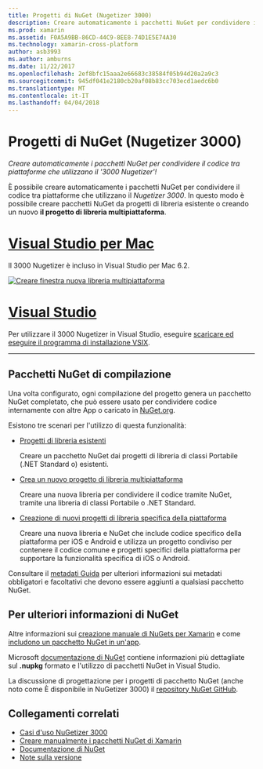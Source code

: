 ```yaml
---
title: Progetti di NuGet (Nugetizer 3000)
description: Creare automaticamente i pacchetti NuGet per condividere il codice tra piattaforme che utilizzano il '3000 Nugetizer'!
ms.prod: xamarin
ms.assetid: F0A5A9BB-86CD-44C9-8EE8-74D1E5E74A30
ms.technology: xamarin-cross-platform
author: asb3993
ms.author: amburns
ms.date: 11/22/2017
ms.openlocfilehash: 2ef8bfc15aaa2e66683c38584f05b94d20a2a9c3
ms.sourcegitcommit: 945df041e2180cb20af08b83cc703ecd1aedc6b0
ms.translationtype: MT
ms.contentlocale: it-IT
ms.lasthandoff: 04/04/2018
---
```

# <a name="nuget-projects-nugetizer-3000"></a>Progetti di NuGet (Nugetizer 3000)

_Creare automaticamente i pacchetti NuGet per condividere il codice tra piattaforme che utilizzano il '3000 Nugetizer'!_

È possibile creare automaticamente i pacchetti NuGet per condividere il codice tra piattaforme che utilizzano il _Nugetizer 3000_. In questo modo è possibile creare pacchetti NuGet da progetti di libreria esistente o creando un nuovo **il progetto di libreria multipiattaforma**.

# <a name="visual-studio-for-mactabvsmac"></a>[Visual Studio per Mac](#tab/vsmac)

Il 3000 Nugetizer è incluso in Visual Studio per Mac 6.2.

[![](images/mulitplatform-library-sml.png "Creare finestra nuova libreria multipiattaforma")](images/mulitplatform-library.png#lightbox)

# <a name="visual-studiotabvswin"></a>[Visual Studio](#tab/vswin)

Per utilizzare il 3000 Nugetizer in Visual Studio, eseguire [scaricare ed eseguire il programma di installazione VSIX](http://bit.ly/nugetizer-2017).

-----

## <a name="building-nuget-packages"></a>Pacchetti NuGet di compilazione

Una volta configurato, ogni compilazione del progetto genera un pacchetto NuGet completato, che può essere usato per condividere codice internamente con altre App o caricato in [NuGet.org](https://www.nuget.org).

Esistono tre scenari per l'utilizzo di questa funzionalità:

- [Progetti di libreria esistenti](existing-library.md)

  Creare un pacchetto NuGet dai progetti di libreria di classi Portabile (.NET Standard o) esistenti.

- [Crea un nuovo progetto di libreria multipiattaforma](single-codebase.md)

  Creare una nuova libreria per condividere il codice tramite NuGet, tramite una libreria di classi Portabile o .NET Standard.

- [Creazione di nuovi progetti di libreria specifica della piattaforma](platform-specific.md)

  Creare una nuova libreria e NuGet che include codice specifico della piattaforma per iOS e Android e utilizza un progetto condiviso per contenere il codice comune e progetti specifici della piattaforma per supportare la funzionalità specifica di iOS o Android.

Consultare il [metadati Guida](metadata.md) per ulteriori informazioni sui metadati obbligatori e facoltativi che devono essere aggiunti a qualsiasi pacchetto NuGet.


## <a name="further-nuget-information"></a>Per ulteriori informazioni di NuGet

Altre informazioni sui [creazione manuale di NuGets per Xamarin](~/cross-platform/app-fundamentals/nuget-manual.md) e come [includono un pacchetto NuGet in un'app](https://docs.microsoft.com/visualstudio/mac/nuget-walkthrough).

Microsoft [documentazione di NuGet](https://docs.microsoft.com/nuget/) contiene informazioni più dettagliate sul **.nupkg** formato e l'utilizzo di pacchetti NuGet in Visual Studio.

La discussione di progettazione per i progetti di pacchetto NuGet (anche noto come È disponibile in NuGetizer 3000) il [repository NuGet GitHub](https://github.com/NuGet/Home/wiki/NuGetizer-3000).


## <a name="related-links"></a>Collegamenti correlati

- [Casi d'uso NuGetizer 3000](https://github.com/NuGet/Home/wiki/NuGetizer-Core-Scenarios)
- [Creare manualmente i pacchetti NuGet di Xamarin](~/cross-platform/app-fundamentals/nuget-manual.md)
- [Documentazione di NuGet](https://docs.microsoft.com/nuget/)
- [Note sulla versione](https://developer.xamarin.com/releases/studio/xamarin.studio_6.2/xamarin.studio_6.2/#NuGetizer_3000)
